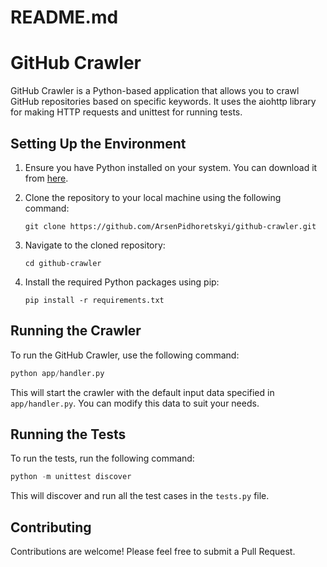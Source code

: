 # README.md

# GitHub Crawler

GitHub Crawler is a Python-based application that allows you to crawl GitHub repositories based on specific keywords. It uses the aiohttp library for making HTTP requests and unittest for running tests.

## Setting Up the Environment

1. Ensure you have Python installed on your system. You can download it from [here](https://www.python.org/downloads/).

2. Clone the repository to your local machine using the following command:
   ```
   git clone https://github.com/ArsenPidhoretskyi/github-crawler.git
   ```

3. Navigate to the cloned repository:
   ```
   cd github-crawler
   ```

4. Install the required Python packages using pip:
   ```
   pip install -r requirements.txt
   ```

## Running the Crawler

To run the GitHub Crawler, use the following command:

```python
python app/handler.py
```

This will start the crawler with the default input data specified in `app/handler.py`. You can modify this data to suit your needs.

## Running the Tests

To run the tests, run the following command:

```python
python -m unittest discover
```

This will discover and run all the test cases in the `tests.py` file.

## Contributing
Contributions are welcome! Please feel free to submit a Pull Request.

